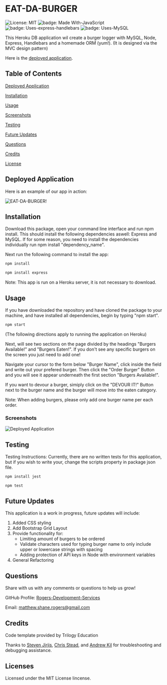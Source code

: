 # EAT-DA-BURGER

![License: MIT](https://img.shields.io/badge/license-MIT%20License-blue.svg) ![badge: Made With-JavaScript](https://img.shields.io/badge/Made%20With-JavaScript-Yellow) ![badge: Uses-express-handlebars](https://img.shields.io/badge/Uses-express--handlebars-red) ![badge: Uses-MySQL](https://img.shields.io/badge/Uses-MySQL-orange)

This Heroku DB application wil create a burger logger with MySQL, Node, Express, Handlebars and a homemade ORM (yum!). (It is designed via the MVC design pattern)

Here is the [deployed application](https://nameless-mountain-99722.herokuapp.com/).

## Table of Contents
[Deployed Application](https://github.com/Rogers-Development-Services/EAT-DA-BURGER#deployed-application)

[Installation](https://github.com/Rogers-Development-Services/EAT-DA-BURGER#installation)

[Usage](https://github.com/Rogers-Development-Services/EAT-DA-BURGER#usage)

[Screenshots](https://github.com/Rogers-Development-Services/EAT-DA-BURGER#screenshots)

[Testing](https://github.com/Rogers-Development-Services/EAT-DA-BURGER#testing)

[Future Updates](https://github.com/Rogers-Development-Services/EAT-DA-BURGER#future-updates)

[Questions](https://github.com/Rogers-Development-Services/EAT-DA-BURGER#questions)

[Credits](https://github.com/Rogers-Development-Services/EAT-DA-BURGER#credits)

[License](https://github.com/Rogers-Development-Services/EAT-DA-BURGER#license)

## Deployed Application

Here is an example of our app in action: 

![EAT-DA-BURGER!](./public/assets/img/burger.gif)

## Installation

Download this package, open your command line interface and run npm install. This should install the following dependencies aswell: Express and MySQL. If for some reason, you need to install the dependencies individually run npm install "dependency_name".

Next run the following command to install the app: 

```bash
npm install 
```

```bash
npm install express
```

Note: This app is run on a Heroku server, it is not necessary to download.

## Usage 

If you have downloaded the repository and have cloned the package to your machine, and have installed all dependencies, begin by typing "npm start". 

```bash
npm start 
```

(The following directions apply to running the application on Heroku)

Next, will see two sections on the page divided by the headings "Burgers Available!" and "Burgers Eaten!". If you don't see any specific burgers on the screen you just need to add one! 

Navigate your cursor to the form below "Burger Name", click inside the field and write out your prefered burger. Then click the "Order Burger" Button and you will see it appear underneath the first section "Burgers Available!". 

If you want to devour a burger, simiply click on the "DEVOUR IT!" Button next to the burger name and the burger will move into the eaten category.

Note: When adding burgers, please only add one burger name per each order.

### Screenshots

![Deployed Application](https://user-images.githubusercontent.com/38272211/95003762-5d647f80-0597-11eb-9f07-3575ac4d702b.JPG)

## Testing

Testing Instructions: Currently, there are no written tests for this application, but if you wish to write your, change the scripts property in package json file.

```bash
npm install jest
```

```bash
npm test
```

## Future Updates
This application is a work in progress, future updates will include: 
1. Added CSS styling
2. Add Bootstrap Grid Layout
2. Provide functionality for:
    * Limiting amount of burgers to be ordered
    * Validate characters used for typing burger name to only include upper or lowercase strings with spacing
    * Adding protection of API keys in Node with environment variables
3. General Refactoring

## Questions

Share with us with any comments or questions to help us grow! 

GitHub Profile: [Rogers-Development-Services](https://www.github.com/Rogers-Development-Services)

Email: [matthew.shane.rogers@gmail.com](matthew.shane.rogers@gmail.com)

## Credits

Code template provided by Trilogy Education 

Thanks to [Steven Jirjis](https://www.linkedin.com/in/stevenjirjis/), [Chris Stead](https://github.com/cmstead), and [Andrew Kil](https://github.com/andrew-kil) for troubleshooting and debugging assistance.

## Licenses
Licensed under the MIT License lincense.